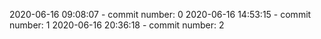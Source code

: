 2020-06-16 09:08:07 - commit number: 0
2020-06-16 14:53:15 - commit number: 1
2020-06-16 20:36:18 - commit number: 2
